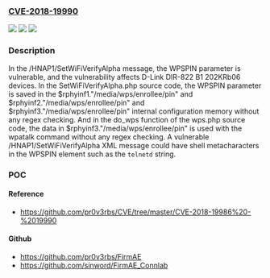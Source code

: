 ### [CVE-2018-19990](https://cve.mitre.org/cgi-bin/cvename.cgi?name=CVE-2018-19990)
![](https://img.shields.io/static/v1?label=Product&message=n%2Fa&color=blue)
![](https://img.shields.io/static/v1?label=Version&message=n%2Fa&color=blue)
![](https://img.shields.io/static/v1?label=Vulnerability&message=n%2Fa&color=brighgreen)

### Description

In the /HNAP1/SetWiFiVerifyAlpha message, the WPSPIN parameter is vulnerable, and the vulnerability affects D-Link DIR-822 B1 202KRb06 devices. In the SetWiFiVerifyAlpha.php source code, the WPSPIN parameter is saved in the $rphyinf1."/media/wps/enrollee/pin" and $rphyinf2."/media/wps/enrollee/pin" and $rphyinf3."/media/wps/enrollee/pin" internal configuration memory without any regex checking. And in the do_wps function of the wps.php source code, the data in $rphyinf3."/media/wps/enrollee/pin" is used with the wpatalk command without any regex checking. A vulnerable /HNAP1/SetWiFiVerifyAlpha XML message could have shell metacharacters in the WPSPIN element such as the `telnetd` string.

### POC

#### Reference
- https://github.com/pr0v3rbs/CVE/tree/master/CVE-2018-19986%20-%2019990

#### Github
- https://github.com/pr0v3rbs/FirmAE
- https://github.com/sinword/FirmAE_Connlab

